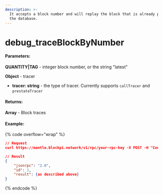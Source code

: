 ```yaml
---
description: >-
  It accepts a block number and will replay the block that is already present in
  the database.
---
```


# debug\_traceBlockByNumber

#### **Parameters:**

**QUANTITY|TAG** - integer block number, or the string "latest"

**Object** - tracer

* **tracer: string** - the type of tracer. Currently supports `callTracer` and `prestateTracer`

#### **Returns:**

**Array** - Block traces

#### Example:

{% code overflow="wrap" %}
```json
// Request
curl https://mantle.blockpi.network/v1/rpc/your-rpc-key -X POST -H "Content-Type: application/json" --data '{"method":"debug_traceBlockByNumber","params":["latest", {"tracer": "callTracer"}],"id":1,"jsonrpc":"2.0"}'

// Result
{
    "jsonrpc": "2.0",
    "id": 1,
    "result": {as described above}
}
```
{% endcode %}
